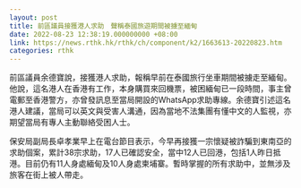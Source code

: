 ```yaml
---
layout: post
title: 前區議員接獲港人求助　聲稱泰國旅遊期間被擄至緬甸
date: 2022-08-23 12:38:19.000000000 +08:00
link: https://news.rthk.hk/rthk/ch/component/k2/1663613-20220823.htm
categories: rthk
---
```


前區議員余德寶說，接獲港人求助，報稱早前在泰國旅行坐車期間被擄走至緬甸。他說，這名港人在香港有工作，本身購買來回機票，被困緬甸已一段時間，事主曾電郵至香港警方，亦曾發訊息至當局開設的WhatsApp求助專線。余德寶引述這名港人建議，當局可以英文與受害人溝通，因為當地不法集團有懂中文的人監視，亦期望當局有專人主動聯絡受困人士。

保安局副局長卓孝業早上在電台節目表示，今早再接獲一宗懷疑被詐騙到東南亞的求助個案，累計38宗求助，17人已確認安全，當中12人已回港，包括1人昨日抵港。目前仍有11人身處緬甸及10人身處柬埔寨。暫時掌握的所有求助中，並無涉及旅客在街上被人帶走。
